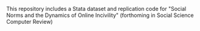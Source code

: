This repository includes a Stata dataset and replication code for "Social Norms and the Dynamics of Online Incivility" (forthoming in Social Science Computer Review)

